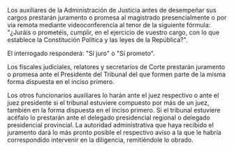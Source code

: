 Los auxiliares de la Administración de Justicia antes de desempeñar sus cargos prestarán juramento o promesa al magistrado presencialmente o por vía remota mediante videoconferencia al tenor de la siguiente fórmula: "¿Juráis o prometéis, cumplir, en el ejercicio de vuestro cargo, con lo que establece la Constitución Política y las leyes de la República?".

El interrogado responderá: "Sí juro" o "Sí prometo".

Los fiscales judiciales, relatores y secretarios de Corte prestarán juramento o promesa ante el Presidente del Tribunal del que formen parte de la misma forma dispuesta en el inciso primero.

Los otros funcionarios auxiliares lo harán ante el juez respectivo o ante el juez presidente si el tribunal estuviere compuesto por más de un juez, también en la forma dispuesta en el inciso primero. Si el tribunal estuviere acéfalo lo prestarán ante el delegado presidencial regional o delegado presidencial provincial. La autoridad administrativa que haya recibido el juramento dará lo más pronto posible el respectivo aviso a la que le habría correspondido intervenir en la diligencia, remitiéndole lo obrado.
